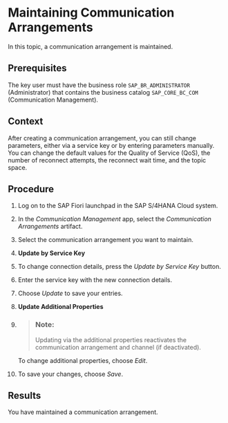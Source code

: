 <!-- loio8fb8dab9d67e4b52975cc2a4cd44e881 -->

# Maintaining Communication Arrangements

In this topic, a communication arrangement is maintained.



## Prerequisites

The key user must have the business role `SAP_BR_ADMINISTRATOR` \(Administrator\) that contains the business catalog `SAP_CORE_BC_COM` \(Communication Management\).



## Context

After creating a communication arrangement, you can still change parameters, either via a service key or by entering parameters manually. You can change the default values for the Quality of Service \(QoS\), the number of reconnect attempts, the reconnect wait time, and the topic space.



## Procedure

1.  Log on to the SAP Fiori launchpad in the SAP S/4HANA Cloud system.

2.  In the *Communication Management* app, select the *Communication Arrangements* artifact.

3.  Select the communication arrangement you want to maintain.

4.  **Update by Service Key**

5.  To change connection details, press the *Update by Service Key* button.

6.  Enter the service key with the new connection details.

7.  Choose *Update* to save your entries.

8.  **Update Additional Properties**

9.  > ### Note:  
    > Updating via the additional properties reactivates the communication arrangement and channel \(if deactivated\).

    To change additional properties, choose *Edit*.

10. To save your changes, choose *Save*.




## Results

You have maintained a communication arrangement.

